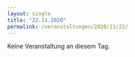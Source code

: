 ```yaml
---
layout: single
title: "22.11.2020"
permalink: /veranstaltungen/2020/11/22/
---
```


Keine Veranstaltung an diesem Tag.
